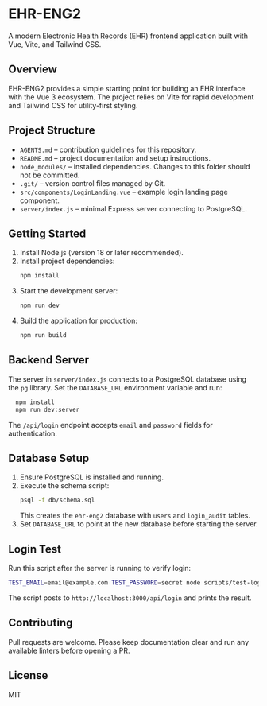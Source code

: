 # EHR-ENG2

A modern Electronic Health Records (EHR) frontend application built with Vue, Vite, and Tailwind CSS.

## Overview

EHR-ENG2 provides a simple starting point for building an EHR interface with the Vue 3 ecosystem. The project relies on Vite for rapid development and Tailwind CSS for utility-first styling.

## Project Structure

- `AGENTS.md` – contribution guidelines for this repository.
- `README.md` – project documentation and setup instructions.
- `node_modules/` – installed dependencies. Changes to this folder should not be committed.
- `.git/` – version control files managed by Git.
- `src/components/LoginLanding.vue` – example login landing page component.
- `server/index.js` – minimal Express server connecting to PostgreSQL.

## Getting Started

1. Install Node.js (version 18 or later recommended).
2. Install project dependencies:
   ```bash
   npm install
   ```
3. Start the development server:
   ```bash
   npm run dev
   ```
4. Build the application for production:
   ```bash
   npm run build
   ```

## Backend Server

The server in `server/index.js` connects to a PostgreSQL database using the `pg` library. Set the `DATABASE_URL` environment variable and run:

```bash
  npm install
  npm run dev:server
```

The `/api/login` endpoint accepts `email` and `password` fields for authentication.

## Database Setup

1. Ensure PostgreSQL is installed and running.
2. Execute the schema script:
   ```bash
   psql -f db/schema.sql
   ```
   This creates the `ehr-eng2` database with `users` and `login_audit` tables.
3. Set `DATABASE_URL` to point at the new database before starting the server.

## Login Test

Run this script after the server is running to verify login:

```bash
TEST_EMAIL=email@example.com TEST_PASSWORD=secret node scripts/test-login.js
```

The script posts to `http://localhost:3000/api/login` and prints the result.

## Contributing

Pull requests are welcome. Please keep documentation clear and run any available linters before opening a PR.

## License

MIT
